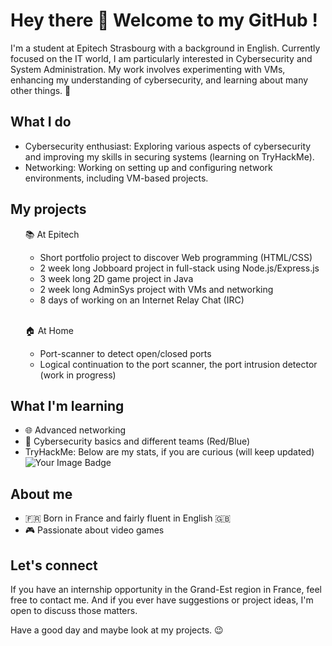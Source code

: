 <h1> Hey there 👋 Welcome to my GitHub ! </h1> 

<p>I'm a student at Epitech Strasbourg with a background in English. Currently focused on the IT world, I am particularly interested in Cybersecurity and System Administration. My work involves experimenting with VMs,<!-- algorithms,--> enhancing my understanding of cybersecurity, and learning about many other things. 🔐</p>

## What I do ##

<ul>
   <li> Cybersecurity enthusiast: Exploring various aspects of cybersecurity and improving my skills in securing systems (learning on TryHackMe).</li> 
  <li> Networking: Working on setting up and configuring network environments, including VM-based projects.</li> 
</ul>


## My projects ##

<ul>
  <p>📚 At Epitech</p>
    <ul>
      <li>Short portfolio project to discover Web programming (HTML/CSS)</li>
      <li>2 week long Jobboard project in full-stack using Node.js/Express.js</li>
      <li>3 week long 2D game project in Java</li> <!-- @TODO: implement demo -->
      <li>2 week long AdminSys project with VMs and networking</li>
      <li>8 days of working on an Internet Relay Chat (IRC)</li>
    </ul> <br>
  <p>🏠 At Home</p>
    <ul>
      <li>Port-scanner to detect open/closed ports </li>
      <li>Logical continuation to the port scanner, the port intrusion detector (work in progress)</li>
    </ul>
</ul>

## What I'm learning ##

<ul>
  <li>🌐 Advanced networking</li>
  <li>🔐 Cybersecurity basics and different teams (Red/Blue)</li>
  <!-- <li>🧠 Algorithms and data structure</li> -->
  <li>TryHackMe: Below are my stats, if you are curious (will keep updated)</li>
  <img src="https://tryhackme-badges.s3.amazonaws.com/AlexandreH.png" alt="Your Image Badge" />
</ul>

## About me ##

<ul>
  <li>🇫🇷 Born in France and fairly fluent in English 🇬🇧</li>
  <li>🎮 Passionate about video games</li>
</ul>

## Let's connect ##

<p>If you have an internship opportunity in the Grand-Est region in France, feel free to contact me. And if you ever have suggestions or project ideas, I'm open to discuss those matters.</p>
<p>Have a good day and maybe look at my projects. 😉</p>

<!--
**Alexandre-Hein/Alexandre-Hein** is a ✨ _special_ ✨ repository because its `README.md` (this file) appears on your GitHub profile.

Here are some ideas to get you started:

- 🔭 I’m currently working on ...
- 🌱 I’m currently learning ...
- 👯 I’m looking to collaborate on ...
- 🤔 I’m looking for help with ...
- 💬 Ask me about ...
- 📫 How to reach me: ...
- 😄 Pronouns: ...
- ⚡ Fun fact: ...
-->
